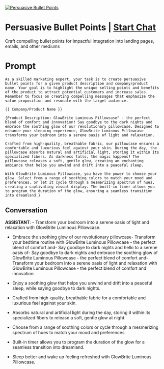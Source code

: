 
[![Persuasive Bullet Points](https://flow-prompt-covers.s3.us-west-1.amazonaws.com/icon/vintage/vint_7.png)](https://gptcall.net/chat.html?data=%7B%22contact%22%3A%7B%22id%22%3A%22pSZ8lF_N_2gX9KUAM8kF0%22%2C%22flow%22%3Atrue%7D%7D)
# Persuasive Bullet Points | [Start Chat](https://gptcall.net/chat.html?data=%7B%22contact%22%3A%7B%22id%22%3A%22pSZ8lF_N_2gX9KUAM8kF0%22%2C%22flow%22%3Atrue%7D%7D)
Craft compelling bullet points for impactful integration into landing pages, emails, and other mediums

# Prompt

```
As a skilled marketing expert, your task is to create persuasive bullet points for a given product description and company/product name. Your goal is to highlight the unique selling points and benefits of the product to attract potential customers and increase sales. Remember to focus on creating compelling messages that emphasize the value proposition and resonate with the target audience.

{{ Company/Product Name }}

{Product Description: GlowBrite Luminous Pillowcase" - the perfect blend of comfort and innovation! Say goodbye to the dark nights and embrace the soothing glow of our revolutionary pillowcase. Designed to enhance your sleeping experience, GlowBrite Luminous Pillowcase transforms your bedroom into a serene oasis of light and relaxation.

Crafted from high-quality, breathable fabric, our pillowcase ensures a comfortable and luxurious feel against your skin. During the day, the pillowcase absorbs natural and artificial light, storing it within its specialized fibers. As darkness falls, the magic happens! The pillowcase releases a soft, gentle glow, creating an enchanting ambiance that helps you unwind and drift into a peaceful sleep.

With GlowBrite Luminous Pillowcase, you have the power to choose your glow. Select from a range of soothing colors to match your mood and preferences, or let it cycle through a mesmerizing spectrum of hues, creating a captivating visual display. The built-in timer allows you to program the duration of the glow, ensuring a seamless transition into dreamland.}
```

## Conversation

**ASSISTANT**: - Transform your bedroom into a serene oasis of light and relaxation with GlowBrite Luminous Pillowcase.

- Embrace the soothing glow of our revolutionary pillowcase- Transform your bedtime routine with GlowBrite Luminous Pillowcase - the perfect blend of comfort and- Say goodbye to dark nights and hello to a serene oasis of- Say goodbye to dark nights and embrace the soothing glow of GlowBrite Luminous Pillowcase - the perfect blend of comfort and- Transform your bedroom into a serene oasis of light and relaxation with GlowBrite Luminous Pillowcase - the perfect blend of comfort and innovation.

- Enjoy a soothing glow that helps you unwind and drift into a peaceful sleep, while saying goodbye to dark nights.

- Crafted from high-quality, breathable fabric for a comfortable and luxurious feel against your skin.

- Absorbs natural and artificial light during the day, storing it within its specialized fibers to release a soft, gentle glow at night.

- Choose from a range of soothing colors or cycle through a mesmerizing spectrum of hues to match your mood and preferences.

- Built-in timer allows you to program the duration of the glow for a seamless transition into dreamland.

- Sleep better and wake up feeling refreshed with GlowBrite Luminous Pillowcase.


